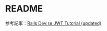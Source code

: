 # README

参考記事：[Rails Devise JWT Tutorial (updated)](https://dakotaleemartinez.com/tutorials/devise-jwt-api-only-mode-for-authentication/)
